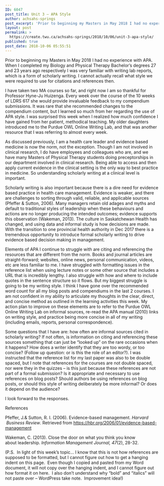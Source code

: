 ```yaml
---
ID: 6047
post_title: Unit 3 – APA Style
author: achsahs-springs
post_excerpt: 'Prior to beginning my Masters in May 2018 I had no experience with APA. When I completed my Biology and Physical Therapy Bachelor&rsquo;s degrees 27 and 23 years ago respectively I was very familiar with writing lab reports, which is a form of scholarly writing. I cannot actually recall what style we were required to [&hellip;]'
layout: post
permalink: >
  https://create.twu.ca/achsahs-springs/2018/10/06/unit-3-apa-style/
published: true
post_date: 2018-10-06 05:55:51
---
```

Prior to beginning my Masters in May 2018 I had no experience with APA. When I completed my Biology and Physical Therapy Bachelor’s degrees 27 and 23 years ago respectively I was very familiar with writing lab reports, which is a form of scholarly writing. I cannot actually recall what style we were required to use for citations and references then.

I have taken two MA courses so far, and right now I am so thankful for Professor Hyne-Ju Huizenga. Every week over the course of the 10 weeks of LDRS 617 she would provide invaluable feedback to my compendium submissions. It was rare that she recommended changes to the compendium content, but I learned so much from her regarding the use of APA style. I was surprised this week when I realized how much confidence I have gained from her patient, methodical teaching. My older daughters introduced me to the Purdue OWL Online Writing Lab, and that was another resource that I was referring to almost every week.

As discussed previously, I am a health care leader and evidence based medicine is now the norm, not the exception. Though I am not involved in clinical research, I do have employees and colleagues who are, and we have many Masters of Physical Therapy students doing preceptorships in our department involved in clinical research. Being able to access and then apply current evidence in the clinical setting is the only way to best practice in medicine. So understanding scholarly writing at a clinical level is important.

Scholarly writing is also important because there is a dire need for evidence based practice in health care management. Evidence is weaker, and there are challenges to sorting through valid, reliable, and applicable sources (Pfeffer &amp; Sutton, 2006). Many managers retain old adages and myths and default to traditional styles of leadership when these behaviours and actions are no longer producing the intended outcomes; evidence supports this observation (Wakeman, 2013). The culture in Saskatchewan Health has changed, and using data and informal study is how decisions are made. With the transition to one provincial health authority in Dec 2017 there is a tremendous opportunity to introduce formal scholarly writing to drive evidence based decision making in management.

Elements of APA I continue to struggle with are citing and referencing the resources that are different from the norm. Books and journal articles are straight-forward; websites, online news, personal communication, videos, etc are less familiar to me. I have struggled with formatting issues in the reference list when using lecture notes or some other source that includes a URL that is incredibly lengthy. I also struggle with how and where to include quotes in the sentence structure so it flows. But my biggest struggle is going to be my writing style. I think I have gone over the recommended word count for all my blog posts and compendiums in the last 2 courses. I am not confident in my ability to articulate my thoughts in the clear, direct, and concise method as outlined in the learning activities this week. My action plan to improve on these elements are to refer to the Purdue OWL Online Writing Lab on informal sources, re-read the APA manual (2010) links on writing style, and practice being more concise in all of my writing (including emails, reports, personal correspondence).

Some questions that I have are: how often are informal sources cited in scholarly writing? If not often, is information on citing and referencing these sources something that can just be “looked up” on the rare occasions when it happens? How does a writer identify that they are too wordy, or too concise? (Follow up question: or is this the role of an editor?). I was instructed that the reference list for my last paper was also to be double spaced, but I note that references for the courses are not double spaced, nor were they in the quizzes &#8211; is this just because these references are not part of a formal submission? Is it appropriate and necessary to use references on blog posts? Should authors be using references on blog posts, or should this style of writing deliberately be more informal? Or does it depend on the audience?

I look forward to the responses.

References

Pfeffer, J.&amp; Sutton, R. I. (2006). Evidence-based management. <i>Harvard          Business Review</i>. Retrieved from https://hbr.org/2006/01/evidence-based-management

Wakeman, C. (2013). Close the door on what you think you know about leadership. <i>Information Management Journal, 47</i>(2), 28-32.

(P.S.  In light of this week’s topic&#8230; I know that this is not how references are supposed to be formatted, but I cannot figure out how to get a hanging indent on this page.  Even though I copied and pasted from my Word document, it will not copy over the hanging indent, and I cannot figure out how format it on here.  I also don’t understand why “bold” and “italics” will not paste over &#8211; WordPress take note.  Improvement idea!)